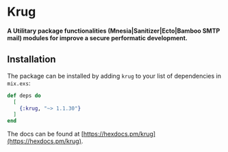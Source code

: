 # Krug

**A Utilitary package functionalities (Mnesia|Sanitizer|Ecto|Bamboo SMTP mail) 
modules for improve a secure performatic development.**

## Installation

The package can be installed by adding `krug` to your list of dependencies in `mix.exs`:

```elixir
def deps do
  [
    {:krug, "~> 1.1.30"}
  ]
end
```

The docs can be found at [https://hexdocs.pm/krug](https://hexdocs.pm/krug).

